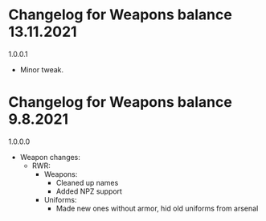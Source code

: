 # Changelog for Weapons balance 13.11.2021

1.0.0.1
- Minor tweak.

# Changelog for Weapons balance 9.8.2021

1.0.0.0
- Weapon changes:
    - RWR:
        - Weapons:
            - Cleaned up names
            - Added NPZ support
        - Uniforms:
            - Made new ones without armor, hid old uniforms from arsenal
